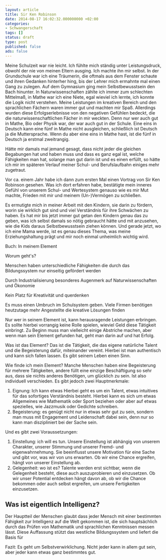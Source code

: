 ```yaml
---
layout: article
title: Sir Ken Robinson
date: 2014-08-17 16:02:32.000000000 +02:00
categories:
- Schwangerschaft
tags: []
status: draft
type: post
published: false
ads: false
---
```

Meine Schulzeit war nie leicht. Ich fühlte mich ständig unter Leistungsdruck, obwohl der nie von meinen Eltern ausging. Ich machte ihn mir selbst.
In der Grundschule war ich eine Träumerin, die oftmals aus dem Fenster schaute und ihren Gedanken hinterher hing, bis der Lehrer mich ermahnte mal einen Gang zu zulegen.
Auf dem Gymnasium ging mein Selbstbewusstsein den Bach hinunter. In Naturwissenschaften zählte ich immer zum schlechten Mittelmaß, in Mathe war ich eine Niete, egal wieviel ich lernte, ich konnte die Logik nicht verstehen. Meine Leistungen im kreativen Bereich und den sprachlichen Fächern waren immer gut und machten mir Spaß. Allerdings wurden diese Erfolgserlebnisse von den negativen Gefühlen bedeckt, die die naturwissenschaftlichen Fächer in mir weckten. Denn nur wer auch gut in Mathe, Bio oder Physik war, der war auch gut in der Schule. Eine eins in Deutsch kann eine fünf in Mathe nicht ausgleichen, schließlich ist Deutsch ja die Muttersprache. Wenn du aber eine eins in Mathe hast, ist die fünf in Deutsch ja erstmal zweitrangig.

Hätte mir damals mal jemand gesagt, dass nicht jeder die gleichen Begabungen hat und haben muss und dass es ganz egal ist, welche Fähigkeiten man hat, solange man gut darin ist und es einen erfüllt, so hätte ich mir im späteren Verlauf meiner Schul- und Berufslaufbahn einiges mehr zugetraut.

Vor ca. einem Jahr habe ich dann zum ersten Mal einen Vortrag von Sir Ken Robinson gesehen. Was ich dort erfahren habe, bestätigte mein inneres Gefühl von unserem Schul- und Wertesystem genauso wie es mir Mut machte, Frieden mit mir und meinem (Un-)Vermögen zu schließen.

Es ermutigte mich in meiner Arbeit mit den Kindern, sie darin zu fördern, worin sie wirklich gut sind und viel Verständnis für ihre Schwächen zu haben. Es hat mir bis jetzt immer gut getan den Kindern genau das zu geben, was ich selbst damals so nötig gebraucht hätte und mit anzusehen, wie die Kids daraus Selbstbewusstsein ziehen können.
Und gerade jetzt, wo ich eine Mama werde, ist es genau dieses Thema, was meine Erziehungshaltung prägt und mir noch einmal unheimlich wichtig wird.

Buch: In meinem Element

Worum geht's?

Menschen haben unterschiedliche Fähigkeiten die durch das Bildungssystem nur einseitig gefördert werden

Durch Industrialisierung besonderes Augenmerk auf Naturwissenschaften und Ökonomie

Kein Platz für Kreativität und querdenken

Es muss einen Umbruch im Schulsystem geben. Viele Firmen benötigen heutzutage mehr Angestellte die kreative Lösungen finden

Nur wer in seinem Element ist, kann herausragende Leistungen erbringen. Es sollte hierbei vorrangig keine Rolle spielen, wieviel Geld diese Tätigkeit einbringt. Zu Beginn muss man vielleicht einige Abstriche machen, aber wenn man sein Element gefunden hat, geht man darin auf und hat Erfolg.

Was ist das Element? Das ist die Tätigkeit, die das eigene natürliche Talent und die Begeisterung dafür, miteinander vereint. Hierbei ist man authentisch und kann sich fallen lassen. Es gibt seinem Leben einen Sinn.

Wie finde ich mein Element? Manche Menschen haben eine Begeisterung für mehrere Tätigkeiten, andere füllt eine einzige Beschäftigung so sehr aus, dass sie nichts anderes Benötigen, um glücklich zu sein. Ist also individuell verschieden.
Es gibt jedoch zwei Hauptmerkmale:
1. Eignung: Ich kann etwas
Hierbei geht es um ein Talent, etwas intuitives für das sofortiges Verständnis besteht. Hierbei kann es sich um etwas Allgemeines wie Mathematik oder Sport beziehen oder aber auf etwas spezielles, wie Jazzmusik oder Gedichte schreiben.
2. Begeisterung: es genügt nicht nur in etwas sehr gut zu sein, sondern man muss mit Engagement und Leidenschaft dabei sein, denn nur so kann man diszipliniert bei der Sache sein.

Und es gibt zwei Voraussetzungen:
1. Einstellung: ich will es tun.
Unsere Einstellung ist abhängig von unserem Charakter, unserer Stimmung und unserer Fremd- und eigenwahrnehmung. Sie beeinflusst unsere Motivation für eine Sache und gibt vor, was wir von uns erwarten. Ob wir eine Chance ergreifen, hängt von unserer Einstellung ab.
2. Gelegenheit: wo ist es?
Talente werden erst sichtbar, wenn die Gelegenheit besteht, diese auch auszuprobieren und einzusetzen. Ob wir unser Potential entdecken hängt davon ab, ob wir die Chance bekommen oder auch selbst ergreifen, um unsere Fertigkeiten einzusetzen. 

## Was ist eigentlich Intelligenz?
Der Hauptteil der Menschen glaubt dass jeder Mensch mit einer bestimmten Fähigkeit zur Intelligenz auf die Welt gekommen ist, die sich hauptsächlich durch das Prüfen von Mathematik und sprachlichen Kenntnissen messen lässt.
Diese Auffassung stützt das westliche Bildungssystem und liefert die Basis für 

Fazit: Es geht um Selbstverwirklichung. Nicht jeder kann in allem gut sein, aber jeder kann etwas ganz bestimmtes gut.

